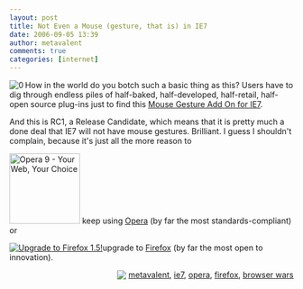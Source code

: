 ```yaml
---
layout: post
title: Not Even a Mouse (gesture, that is) in IE7
date: 2006-09-05 13:39
author: metavalent
comments: true
categories: [internet]
---
```

<p><!--Lead Photo --><a href="http://www.ieaddons.com/AddOn.aspx?cid=2&amp;scid=67&amp;aid=e45d943c-4b7d-49a6-8d55-d7f5fdc494ab"><img src="http://metavalent.info/images/ie7.logo.jpg" border="0" alt="0" align="left" /></a><!-- Commentary -->How in the world do you botch such a basic thing as this?  Users have to dig through endless piles of half-baked, half-developed, half-retail, half-open source plug-ins just to find this <a href="http://www.ieaddons.com/AddOn.aspx?cid=2&amp;scid=67&amp;aid=e45d943c-4b7d-49a6-8d55-d7f5fdc494ab">Mouse Gesture Add On for IE7</a>.</p>
<p>And this is RC1, a Release Candidate, which means that it is pretty much a done deal that IE7 will not have mouse gestures.  Brilliant. I guess I shouldn't complain, because it's just all the more reason to</p>
<p><a href="http://my.opera.com/metavalent/affiliate/"><img src="http://promote.opera.com/opera9/opera125x125a.jpg "loading="lazy" width="125" height="125" alt="Opera 9 - Your Web, Your Choice" /></a> keep using <a href="http://www.opera.com/">Opera</a> (by far the most standards-compliant) or</p>
<p><a href="http://www.spreadfirefox.com/?q=affiliates&amp;id=185610&amp;t=194"><img border="0" alt="Upgrade to Firefox 1.5!"/></a>upgrade to <a href="http://getfirefox.com/">Firefox</a> (by far the most open to innovation).</p>
<p><!-- Tags -->
<div align="right">
<p><img src="http://metavalent.info/images/technorati.bug.10x10.jpg" align="absbottom" border="0"/> <a href="http://technorati.com/tag/metavalent/" rel="tag">metavalent</a>, <a href="http://technorati.com/tag/ie7" rel="tag">ie7</a>, <a href="http://technorati.com/tag/opera" rel="tag">opera</a>, <a href="http://technorati.com/tag/firefox" rel="tag">firefox</a>, <a href="http://technorati.com/tag/browser+wars" rel="tag">browser wars</a>
</p></div>
</p><p><!-- //End Tags -->
</p>

